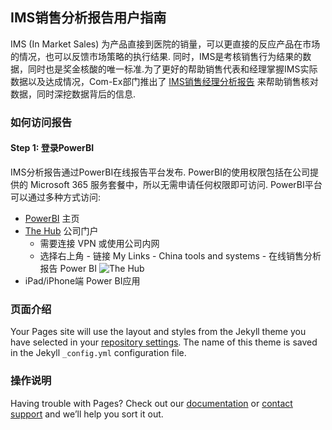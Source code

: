 ## IMS销售分析报告用户指南

IMS (In Market Sales) 为产品直接到医院的销量，可以更直接的反应产品在市场的情况，也可以反馈市场策略的执行结果. 同时，IMS是考核销售行为结果的数据，同时也是奖金核酸的唯一标准.为了更好的帮助销售代表和经理掌握IMS实际数据以及达成情况，Com-Ex部门推出了 [IMS销售经理分析报告](https://app.powerbi.com/Redirect?action=OpenReport&appId=ce37b19a-4f71-47f2-ab32-1a725e3f3505&reportObjectId=24608c01-62bc-466f-bc6d-3af32ea833ed&ctid=4d3f6608-ec8c-4b1f-9484-274a4b699efb) 来帮助销售核对数据，同时深挖数据背后的信息.

### 如何访问报告

#### Step 1: 登录PowerBI

IMS分析报告通过PowerBI在线报告平台发布. PowerBI的使用权限包括在公司提供的 Microsoft 365 服务套餐中，所以无需申请任何权限即可访问. PowerBI平台可以通过多种方式访问:
- [PowerBI](https://app.powerbi.com/home) 主页
- [The Hub](https://molnlycke.omniacloud.net/start) 公司门户
  - 需要连接 VPN 或使用公司内网
  - 选择右上角 - 链接 My Links - China tools and systems - 在线销售分析报告 Power BI
    ![The Hub](Resources/images/hub_login.gif)
- iPad/iPhone端 Power BI应用


### 页面介绍
Your Pages site will use the layout and styles from the Jekyll theme you have selected in your [repository settings](https://github.com/hathaaaway/IMS-Deep-Dive/settings/pages). The name of this theme is saved in the Jekyll `_config.yml` configuration file.

### 操作说明

Having trouble with Pages? Check out our [documentation](https://docs.github.com/categories/github-pages-basics/) or [contact support](https://support.github.com/contact) and we’ll help you sort it out.
